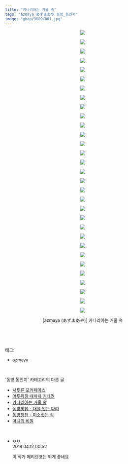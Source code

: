 ```yaml
---
title: "카나리아는 거울 속"
tags: "azmaya あずまあや 동방_동인지"
image: "ghap/3609/001.jpg"
---
```

<div class="article">
<p style="text-align: center; clear: none; float: none;"><img src="{{ site.nasurl }}/ghap/3609/001.jpg"/></p>
<p style="text-align: center; clear: none; float: none;"><img src="{{ site.nasurl }}/ghap/3609/002.jpg"/></p>
<p style="text-align: center; clear: none; float: none;"><img src="{{ site.nasurl }}/ghap/3609/003.jpg"/></p>
<p style="text-align: center; clear: none; float: none;"><img src="{{ site.nasurl }}/ghap/3609/004.jpg"/></p>
<p style="text-align: center; clear: none; float: none;"><img src="{{ site.nasurl }}/ghap/3609/005.jpg"/></p>
<p style="text-align: center; clear: none; float: none;"><img src="{{ site.nasurl }}/ghap/3609/006.jpg"/></p>
<p style="text-align: center; clear: none; float: none;"><img src="{{ site.nasurl }}/ghap/3609/007.jpg"/></p>
<p style="text-align: center; clear: none; float: none;"><img src="{{ site.nasurl }}/ghap/3609/008.jpg"/></p>
<p style="text-align: center; clear: none; float: none;"><img src="{{ site.nasurl }}/ghap/3609/009.jpg"/></p>
<p style="text-align: center; clear: none; float: none;"><img src="{{ site.nasurl }}/ghap/3609/010.jpg"/></p>
<p style="text-align: center; clear: none; float: none;"><img src="{{ site.nasurl }}/ghap/3609/011.jpg"/></p>
<p style="text-align: center; clear: none; float: none;"><img src="{{ site.nasurl }}/ghap/3609/012.jpg"/></p>
<p style="text-align: center; clear: none; float: none;"><img src="{{ site.nasurl }}/ghap/3609/013.jpg"/></p>
<p style="text-align: center; clear: none; float: none;"><img src="{{ site.nasurl }}/ghap/3609/014.jpg"/></p>
<p style="text-align: center; clear: none; float: none;"><img src="{{ site.nasurl }}/ghap/3609/015.jpg"/></p>
<p style="text-align: center; clear: none; float: none;"><img src="{{ site.nasurl }}/ghap/3609/016.jpg"/></p>
<p style="text-align: center; clear: none; float: none;"><img src="{{ site.nasurl }}/ghap/3609/017.jpg"/></p>
<p style="text-align: center; clear: none; float: none;"><img src="{{ site.nasurl }}/ghap/3609/018.jpg"/></p>
<p style="text-align: center; clear: none; float: none;"><img src="{{ site.nasurl }}/ghap/3609/019.jpg"/></p>
<p style="text-align: center; clear: none; float: none;"><img src="{{ site.nasurl }}/ghap/3609/020.jpg"/></p>
<p style="text-align: center; clear: none; float: none;"><img src="{{ site.nasurl }}/ghap/3609/021.jpg"/></p>
<p style="text-align: center; clear: none; float: none;"><img src="{{ site.nasurl }}/ghap/3609/022.jpg"/></p>
<p style="text-align: center; clear: none; float: none;"><img src="{{ site.nasurl }}/ghap/3609/023.jpg"/></p>
<p style="text-align: center; clear: none; float: none;"><img src="{{ site.nasurl }}/ghap/3609/024.jpg"/></p>
<p style="text-align: center; clear: none; float: none;"><img src="{{ site.nasurl }}/ghap/3609/025.jpg"/></p>
<p style="text-align: center; clear: none; float: none;"><img src="{{ site.nasurl }}/ghap/3609/026.jpg"/></p>
<p style="text-align: center; clear: none; float: none;"><img src="{{ site.nasurl }}/ghap/3609/027.jpg"/></p>
<p style="text-align: center; clear: none; float: none;"><img src="{{ site.nasurl }}/ghap/3609/028.jpg"/></p>
<p style="text-align: center; clear: none; float: none;"><img src="{{ site.nasurl }}/ghap/3609/029.jpg"/></p>
<p style="text-align: center; clear: none; float: none;"><img src="{{ site.nasurl }}/ghap/3609/030.jpg"/></p>
<p style="text-align: center; clear: none; float: none;"><img src="{{ site.nasurl }}/ghap/3609/031.jpg"/></p>
<p style="text-align: center; clear: none; float: none;">[azmaya (あずまあや)] 카나리아는 거울 속</p>
<p><br/></p>
</div><br/>
<div class="tagTrail">
<p>태그: </p>
<ul>
<li>azmaya</li>
</ul>
</div><br/>
<div class="another">
<p>'동방 동인지' 카테고리의 다른 글</p>
<ul>
<li><a href="/2017-08-03-ghap_3612">서투른 포커페이스</a></li>
<li><a href="/2017-08-03-ghap_3610">어두워질 때까지 기다려</a></li>
<li><a href="/2017-08-03-ghap_3609">카나리아는 거울 속</a></li>
<li><a href="/2017-07-23-ghap_3597">동방청첩 - 대를 잇는 다리</a></li>
<li><a href="/2017-07-23-ghap_3596">동방청첩 - 미소짓는 식</a></li>
<li><a href="/2017-07-21-ghap_3591">마녀의 비밀</a></li>
</ul>
</div><br/>
<div class="cb_module cb_fluid">
<div class="cb_wrt cb_profile">
<div class="comment">
<ul>
<li class="cb_thumb_off" id="comment15237476">
<div class="cb_comment_area">
<div class="cb_info_area">
<div class="cb_section">
<span class="cb_nick_name">ㅇㅇ</span>
</div>
<div class="cb_section">
<span class="cb_date">2018.04.12 00:52 </span>
</div>
</div>
<div class="cb_dsc_comment">
<p class="cb_dsc">
											이 작가 메리렌코는 되게 좋네요
										</p>
</div>
</div></li>
</ul>
</div>
</div><!-- commentList close -->
</div><br/>
